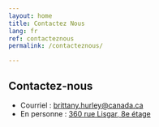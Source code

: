 ```yaml
---
layout: home
title: Contactez Nous
lang: fr
ref: contacteznous
permalink: /contacteznous/

---
```



## Contactez-nous
- Courriel : [brittany.hurley@canada.ca](mailto:brittany.hurley@canada.ca)
- En personne : [360 rue Lisgar, 8e étage](https://goo.gl/maps/EGtbR8EMoDMkbCdh8)